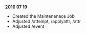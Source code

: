 **2016 07 19**
- Created the Maintenenace Job
- Adjusted /attempt, /applyattr, /attr
- Adjusted /event
